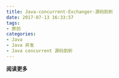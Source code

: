 ```yaml
---
title: Java-concurrent-Exchanger-源码剖析
date: 2017-07-13 16:33:57
tags: 
- 原创
categories: 
- Java
- Java 并发
- Java concurrent 源码剖析
---
```


__阅读更多__

<!--more-->
